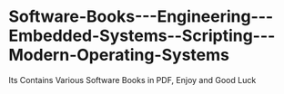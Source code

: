 # Software-Books---Engineering---Embedded-Systems--Scripting---Modern-Operating-Systems
Its Contains Various Software Books in PDF, Enjoy and Good Luck 

